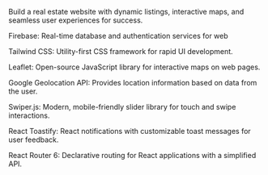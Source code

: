 Build a real estate website with dynamic listings, interactive maps, and seamless user 
experiences for success.

Firebase: Real-time database and authentication services for web

Tailwind CSS: Utility-first CSS framework for rapid UI development.

Leaflet: Open-source JavaScript library for interactive maps on web pages.

Google Geolocation API: Provides location information based on data from the user.

Swiper.js: Modern, mobile-friendly slider library for touch and swipe interactions.

React Toastify: React notifications with customizable toast messages for user feedback.

React Router 6: Declarative routing for React applications with a simplified API.
